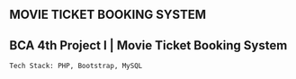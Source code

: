 ## MOVIE TICKET BOOKING SYSTEM
BCA 4th Project I | Movie Ticket Booking System
---
    Tech Stack: PHP, Bootstrap, MySQL
